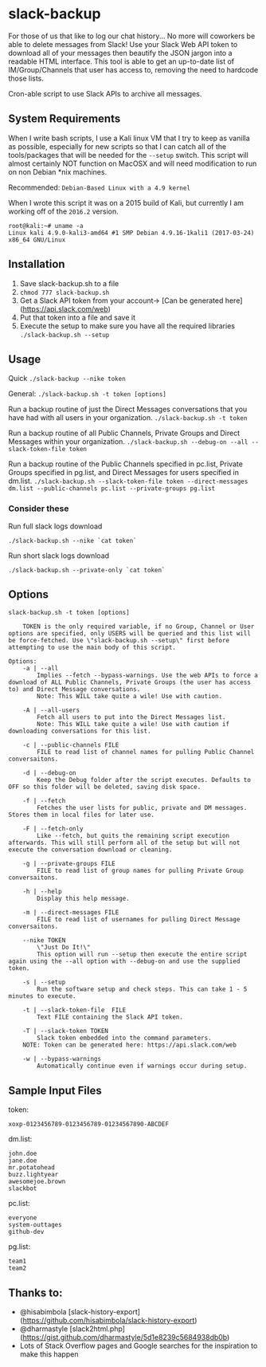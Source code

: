 # slack-backup
For those of us that like to log our chat history... No more will coworkers be able to delete messages from Slack! Use your Slack Web API token to download all of your messages then beautify the JSON jargon into a readable HTML interface. This tool is able to get an up-to-date list of IM/Group/Channels that user has access to, removing the need to hardcode those lists.

Cron-able script to use Slack APIs to archive all messages. 

## System Requirements
When I write bash scripts, I use a Kali linux VM that I try to keep as vanilla as possible, especially for new scripts so that I can catch all of the tools/packages that will be needed for the `--setup` switch. This script will almost certainly NOT function on MacOSX and will need modification to run on non Debian *nix machines.

Recommended: `Debian-Based Linux with a 4.9 kernel` 

When I wrote this script it was on a 2015 build of Kali, but currently I am working off of the `2016.2` version.
```
root@kali:~# uname -a
Linux kali 4.9.0-kali3-amd64 #1 SMP Debian 4.9.16-1kali1 (2017-03-24) x86_64 GNU/Linux
```

## Installation
1. Save slack-backup.sh to a file
2. `chmod 777 slack-backup.sh`
3. Get a Slack API token from your account-> [Can be generated here] (https://api.slack.com/web)
4. Put that token into a file and save it
5. Execute the setup to make sure you have all the required libraries `./slack-backup.sh --setup`

## Usage
Quick `./slack-backup --nike token`

General:  `./slack-backup.sh -t token [options]`

Run a backup routine of just the Direct Messages conversations that you have had with all users in your organization.
`./slack-backup.sh -t token`

Run a backup routine of all Public Channels, Private Groups and Direct Messages within your organization.
`./slack-backup.sh --debug-on --all --slack-token-file token`

Run a backup routine of the Public Channels specified in pc.list, Private Groups specified in pg.list, and Direct Messages for users specified in dm.list.
`./slack-backup.sh --slack-token-file token --direct-messages dm.list --public-channels pc.list --private-groups pg.list`

### Consider these
Run full slack logs download
```
./slack-backup.sh --nike `cat token`
```

Run short slack logs download
```
./slack-backup.sh --private-only `cat token`
```

## Options
```
slack-backup.sh -t token [options]
	
	TOKEN is the only required variable, if no Group, Channel or User options are specified, only USERS will be queried and this list will be force-fetched. Use \"slack-backup.sh --setup\" first before attempting to use the main body of this script.

Options:
	-a | --all
		Implies --fetch --bypass-warnings. Use the web APIs to force a download of ALL Public Channels, Private Groups (the user has access to) and Direct Message conversations.
		Note: This WILL take quite a wile! Use with caution.

	-A | --all-users	
		Fetch all users to put into the Direct Messages list.
		Note: This WILL take quite a wile! Use with caution if downloading conversations for this list.
	
	-c | --public-channels FILE 
		FILE to read list of channel names for pulling Public Channel conversaitons. 

	-d | --debug-on
		Keep the Debug folder after the script executes. Defaults to OFF so this folder will be deleted, saving disk space.

	-f | --fetch
		Fetches the user lists for public, private and DM messages. Stores them in local files for later use. 

	-F | --fetch-only
		Like --fetch, but quits the remaining script execution afterwards. This will still perform all of the setup but will not execute the conversation download or cleaning.
	
	-g | --private-groups FILE 
		FILE to read list of group names for pulling Private Group conversaitons. 
	
	-h | --help 
		Display this help message. 
	
	-m | --direct-messages FILE 
		FILE to read list of usernames for pulling Direct Message conversaitons.

	--nike TOKEN
		\"Just Do It!\"
		This option will run --setup then execute the entire script again using the --all option with --debug-on and use the supplied token. 
	
	-s | --setup 
		Run the software setup and check steps. This can take 1 - 5 minutes to execute.
	
	-t | --slack-token-file  FILE
		Text FILE containing the Slack API token. 
	
	-T | --slack-token TOKEN 
		Slack token embedded into the command parameters.
	NOTE: Token can be generated here: https://api.slack.com/web 
	
	-w | --bypass-warnings 
		Automatically continue even if warnings occur during setup.
```

## Sample Input Files
token:
```
xoxp-0123456789-0123456789-01234567890-ABCDEF
```
dm.list:
```
john.doe
jane.doe
mr.potatohead
buzz.lightyear
awesomejoe.brown
slackbot
```
pc.list:
```
everyone
system-outtages
github-dev
```
pg.list:
```
team1
team2
```

## Thanks to: 
- @hisabimbola [slack-history-export] (https://github.com/hisabimbola/slack-history-export)
- @dharmastyle [slack2html.php] (https://gist.github.com/dharmastyle/5d1e8239c5684938db0b)
- Lots of Stack Overflow pages and Google searches for the inspiration to make this happen
